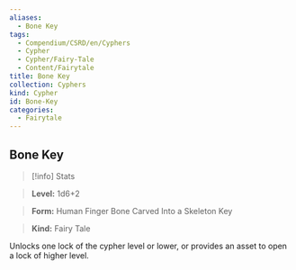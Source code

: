 ```yaml
---
aliases:
  - Bone Key
tags:
  - Compendium/CSRD/en/Cyphers
  - Cypher
  - Cypher/Fairy-Tale
  - Content/Fairytale
title: Bone Key
collection: Cyphers
kind: Cypher
id: Bone-Key
categories:
  - Fairytale
---
```

## Bone Key    
>[!info] Stats    
> **Level:** 1d6+2    
> **Form:** Human Finger Bone Carved Into a Skeleton Key    
> **Kind:** Fairy Tale  
    
Unlocks one lock of the cypher level or lower, or provides an asset to open a lock of higher level.
